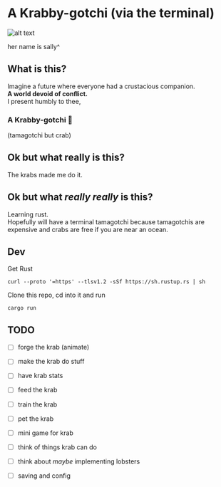 # A Krabby-gotchi (via the terminal)

![alt text](https://upload.wikimedia.org/wikipedia/commons/a/a5/Sally_Lightfoot_Crab_2019.jpg)
<p>her name is sally^</p>


## What is this?
Imagine a future where everyone had a crustacious companion.
<br>
**A world devoid of conflict.**
<br>
I present humbly to thee,

### A Krabby-gotchi 🦀
(tamagotchi but crab)

## Ok but what really is this?
The krabs made me do it.

## Ok but what *really really* is this?
Learning rust. 
<br>
Hopefully will have a terminal tamagotchi because tamagotchis 
are expensive and crabs are free if you are near an ocean.

## Dev
Get Rust
```
curl --proto '=https' --tlsv1.2 -sSf https://sh.rustup.rs | sh
```
Clone this repo, cd into it and run
```
cargo run
```
## TODO
- [ ] forge the krab (animate)
- [ ] make the krab do stuff
- [ ] have krab stats 
- [ ] feed the  krab
- [ ] train the krab
- [ ] pet the krab 
- [ ] mini game for krab
- [ ] think of things krab can do 
- [ ] think about *maybe* implementing lobsters 
- [ ] saving and config 









